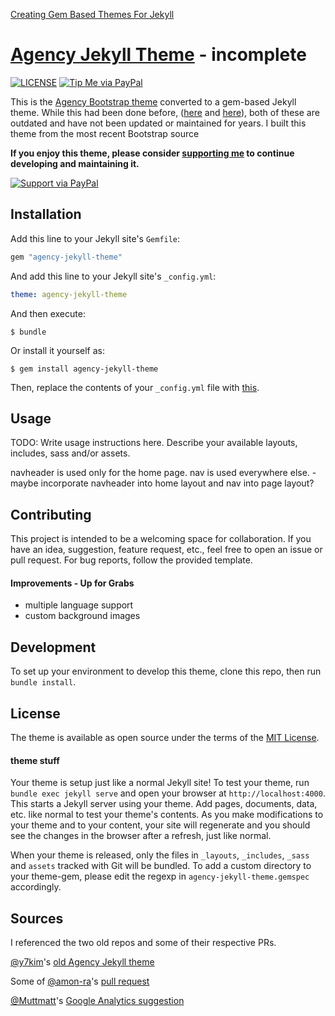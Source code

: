 [Creating Gem Based Themes For Jekyll](https://www.chrisanthropic.com/blog/2016/creating-gem-based-themes-for-jekyll/)

# [Agency Jekyll Theme](https://raviriley.github.io/agency-jekyll-theme) - incomplete

[![LICENSE](https://img.shields.io/badge/license-MIT-lightgrey.svg)](https://github.com/raviriley/agency-jekyll-theme/blob/master/LICENSE.txt)
[![Tip Me via PayPal](https://img.shields.io/badge/PayPal-tip%20me-green.svg?logo=paypal)](https://www.paypal.me/raviriley)

This is the [Agency Bootstrap theme](https://startbootstrap.com/themes/agency/) converted to a gem-based Jekyll theme. While this had been done before, ([here](https://github.com/y7kim/agency-jekyll-theme) and [here](https://github.com/SotiriosVrachas/jekyll-theme-startbootstrap-agency)), both of these are outdated and have not been updated or maintained for years. I built this theme from the most recent Bootstrap source

**If you enjoy this theme, please consider [supporting me](https://www.paypal.me/raviriley) to continue developing and maintaining it.**

[![Support via PayPal](https://cdn.rawgit.com/twolfson/paypal-github-button/1.0.0/dist/button.svg)](https://www.paypal.me/raviriley)

## Installation

Add this line to your Jekyll site's `Gemfile`:

```ruby
gem "agency-jekyll-theme"
```

And add this line to your Jekyll site's `_config.yml`:

```yaml
theme: agency-jekyll-theme
```

And then execute:

    $ bundle

Or install it yourself as:

    $ gem install agency-jekyll-theme

Then, replace the contents of your `_config.yml` file with [this](https://github.com/raviriley/agency-jekyll-theme/blob/master/_config.yml).

## Usage

TODO: Write usage instructions here. Describe your available layouts, includes, sass and/or assets.

navheader is used only for the home page. nav is used everywhere else. -maybe incorporate navheader into home layout and nav into page layout?

## Contributing

This project is intended to be a welcoming space for collaboration. If you have an idea, suggestion, feature request, etc., feel free to open an issue or pull request.
For bug reports, follow the provided template.

#### Improvements - Up for Grabs

- multiple language support
- custom background images

## Development

To set up your environment to develop this theme, clone this repo, then run `bundle install`.

## License

The theme is available as open source under the terms of the [MIT License](https://opensource.org/licenses/MIT).

#### theme stuff

Your theme is setup just like a normal Jekyll site! To test your theme, run `bundle exec jekyll serve` and open your browser at `http://localhost:4000`. This starts a Jekyll server using your theme. Add pages, documents, data, etc. like normal to test your theme's contents. As you make modifications to your theme and to your content, your site will regenerate and you should see the changes in the browser after a refresh, just like normal.

When your theme is released, only the files in `_layouts`, `_includes`, `_sass` and `assets` tracked with Git will be bundled.
To add a custom directory to your theme-gem, please edit the regexp in `agency-jekyll-theme.gemspec` accordingly.

## Sources
I referenced the two old repos and some of their respective PRs.

[@y7kim](https://github.com/y7kim)'s [old Agency Jekyll theme](https://github.com/y7kim/agency-jekyll-theme)

Some of [@amon-ra](https://github.com/amon-ra)'s [pull request](https://github.com/y7kim/agency-jekyll-theme/pull/38)

[](https://github.com/SotiriosVrachas/jekyll-theme-startbootstrap-agency/pull/5)

[@Muttmatt](https://github.com/Mutmatt)'s [Google Analytics suggestion](https://github.com/SotiriosVrachas/jekyll-theme-startbootstrap-agency/pull/9)
